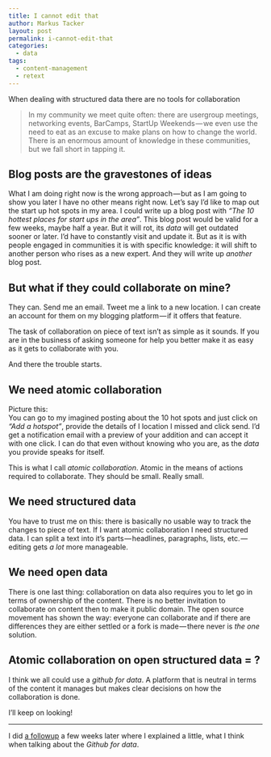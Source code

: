 ```yaml
---
title: I cannot edit that
author: Markus Tacker
layout: post
permalink: i-cannot-edit-that
categories:
  - data
tags:
  - content-management
  - retext
---
```

When dealing with structured data there are no tools for collaboration

> In my community we meet quite often: there are usergroup meetings, networking events, BarCamps, StartUp Weekends — we even use the need to eat as an excuse to make plans on how to change the world. There is an enormous amount of knowledge in these communities, but we fall short in tapping it.

## Blog posts are the gravestones of ideas

What I am doing right now is the wrong approach — but as I am going to show you later I have no other means right now. Let’s say I’d like to map out the start up hot spots in my area. I could write up a blog post with *“The 10 hottest places for start ups in the area”*. This blog post would be valid for a few weeks, maybe half a year. But it will rot, its *data* will get outdated sooner or later. I’d have to constantly visit and update it. But as it is with people engaged in communities it is with specific knowledge: it will shift to another person who rises as a new expert. And they will write up *another* blog post.

## But what if they could collaborate on mine?
They can. Send me an email. Tweet me a link to a new location. I can create an account for them on my blogging platform — if it offers that feature.

The task of collaboration on piece of text isn’t as simple as it sounds. If you are in the business of asking someone for help you better make it as easy as it gets to collaborate with you.

And there the trouble starts.

## We need atomic collaboration
Picture this:  
You can go to my imagined posting about the 10 hot spots and just click on *“Add a hotspot”*, provide the details of I location I missed and click send. I’d get a notification email with a preview of your addition and can accept it with one click. I can do that even without knowing who you are, as the *data* you provide speaks for itself.

This is what I call *atomic collaboration*. Atomic in the means of actions required to collaborate. They should be small. Really small.

## We need structured data
You have to trust me on this: there is basically no usable way to track the changes to piece of text. If I want atomic collaboration I need structured data. I can split a text into it’s parts — headlines, paragraphs, lists, etc. — editing gets *a lot* more manageable.

## We need open data
There is one last thing: collaboration on data also requires you to let go in terms of ownership of the content. There is no better invitation to collaborate on content then to make it public domain. The open source movement has shown the way: everyone can collaborate and if there are differences they are either settled or a fork is made — there never is *the one* solution.

## Atomic collaboration on open structured data = ?
I think we all could use a *github for data*. A platform that is neutral in terms of the content it manages but makes clear decisions on how the collaboration is done.

I’ll keep on looking!

----

I did [a followup](http://blog.cto.hiv/just-edit-it/) a few weeks later where I explained a little, what I think when talking about the *Github for data*.
